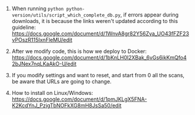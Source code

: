 1. When running `python python-version/utils/script_which_complete_db.py`, if errors appear during downloads, it is because the links weren't updated according to this guideline: https://docs.google.com/document/d/1WnvA8gr82Y56Zya_UO43fFZF23vPOszR115IxnFleMU/edit

2. After we modify code, this is how we deploy to Docker: https://docs.google.com/document/d/1bKnLH0I2XBak_6vGs6ikKmQfo42bJNex7nqLKaAkO-U/edit

3. If you modify settings and want to reset, and start from 0 all the scans, be aware that URLs are going to change.

4. How to install on Linux/Windows: https://docs.google.com/document/d/1pmJKLgX5FNA-K2KcdYnJ_PzjgTbNOFkXG8mH8JsSa50/edit